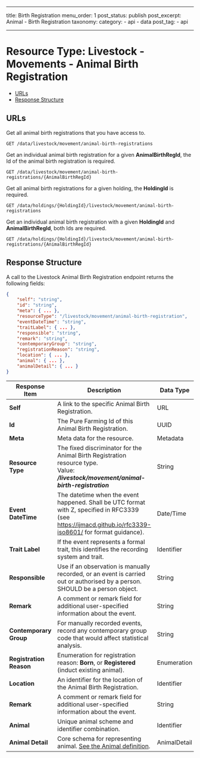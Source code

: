 ﻿---

title: Birth Registration
menu_order: 1
post_status: publish
post_excerpt: Animal - Birth Registration
taxonomy:
    category:
        - api
        - data
    post_tag:
        - api

---

# Resource Type: Livestock - Movements - Animal Birth Registration 

 - [URLs](#URLs)
 - [Response Structure](#response-structure)


## URLs

Get all animal birth registrations that you have access to.

```
GET /data/livestock/movement/animal-birth-registrations
```
    
Get an individual animal birth registration for a given **AnimalBirthRegId**, the Id of the animal birth registration is required.
```
GET /data/livestock/movement/animal-birth-registrations/{AnimalBirthRegId}
```

Get all animal birth registrations for a given holding, the **HoldingId** is required.

```
GET /data/holdings/{HoldingId}/livestock/movement/animal-birth-registrations
```

Get an individual animal birth registration with a given **HoldingId** and **AnimalBirthRegId**, both Ids are required.
```
GET /data/holdings/{HoldingId}/livestock/movement/animal-birth-registrations/{AnimalBirthRegId}
```

## Response Structure

A call to the Livestock Animal Birth Registration endpoint returns the following fields:
```json
{
    "self": "string",
    "id": "string",
    "meta": { ... },
    "resourceType": "/livestock/movement/animal-birth-registration",
    "eventDateTime": "string",
    "traitLabel": { ... },
    "responsible": "string",
    "remark": "string",
    "contemporaryGroup": "string",
    "registrationReason": "string",
    "location": { ... },
    "animal": { ... },
    "animalDetail": { ... }
}
```

|Response Item   |Description                    |Data Type                    |
|----------------|-------------------------------|-----------------------------|
|**Self**        |A link to the specific Animal Birth Registration.         |URL             |
|**Id**          |The Pure Farming Id of this Animal Birth Registration.    |UUID            |
|**Meta**        |Meta data for the resource.                               |Metadata        |
|**Resource Type**|The fixed discriminator for the Animal Birth Registration resource type. <br/>Value: ***/livestock/movement/animal-birth-registration***    |String|
|**Event DateTime** |The datetime when the event happened. Shall be UTC format with Z, specified in RFC3339 (see https://ijmacd.github.io/rfc3339-iso8601/ for format guidance).|Date/Time|
|**Trait Label**|If the event represents a formal trait, this identifies the recording system and trait. |Identifier|
|**Responsible**|Use if an observation is manually recorded, or an event is carried out or authorised by a person. SHOULD be a person object.    |String |
|**Remark**|A comment or remark field for additional user-specified information about the event.|String |
|**Contemporary Group**|For manually recorded events, record any contemporary group code that would affect statistical analysis. |String |
|**Registration Reason**|Enumeration for registration reason: **Born**, or **Registered** (induct existing animal).|Enumeration|
|**Location**|An identifier for the location of the Animal Birth Registration. |Identifier|
|**Remark**|A comment or remark field for additional user-specified information about the event.|String |
|**Animal**|Unique animal scheme and identifier combination.|Identifier|
|**Animal Detail**|Core schema for representing animal. [See the Animal definition](./index.md). |AnimalDetail|
